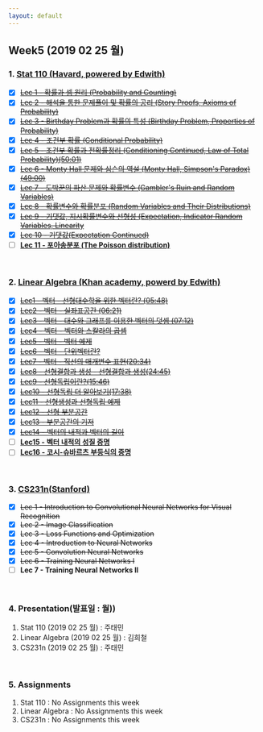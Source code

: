 ```yaml
---
layout: default
---
```

## Week5 (2019 02 25 월)

### 1. **[Stat 110 (Havard, powered by Edwith)](https://www.edwith.org/harvardprobability)**
- [x] ~~[Lec 1 - 확률과 셈 원리 (Probability and Counting)](http://www.edwith.org/harvardprobability/lecture/29349/)~~
- [x] ~~[Lec 2 - 해석을 통한 문제풀이 및 확률의 공리 (Story Proofs, Axioms of Probability)](http://www.edwith.org/harvardprobability/lecture/30894/)~~
- [x] ~~[Lec 3 - Birthday Problem과 확률의 특성 (Birthday Problem, Properties of Probability)](https://www.edwith.org/harvardprobability/lecture/30895/)~~
- [x] ~~[Lec 4 - 조건부 확률 (Conditional Probability)](https://www.edwith.org/harvardprobability/lecture/30896/)~~
- [x] ~~[Lec 5 - 조건부 확률과 전확률정리 (Conditioning Continued, Law of Total Probability)(50:01)](https://www.edwith.org/harvardprobability/lecture/30897/)~~
- [x] ~~[Lec 6 - Monty Hall 문제와 심슨의 역설 (Monty Hall, Simpson's Paradox)(49:00)](https://www.edwith.org/harvardprobability/lecture/30898/)~~
- [x] ~~[Lec 7 - 도박꾼의 파산 문제와 확률변수 (Gambler's Ruin and Random Variables)](https://www.edwith.org/harvardprobability/lecture/30899/)~~
- [x] ~~[Lec 8 - 확률변수와 확률분포 (Random Variables and Their Distributions)](https://www.edwith.org/harvardprobability/lecture/30900/)~~
- [x] ~~[Lec 9 - 기댓값, 지시확률변수와 선형성 (Expectation, Indicator Random Variables, Linearity](https://www.edwith.org/harvardprobability/lecture/30901/)~~
- [x] ~~[Lec 10 - 기댓값(Expectation Continued)](https://www.edwith.org/harvardprobability/lecture/30902/)~~
- [ ] **[Lec 11 - 포아송분포 (The Poisson distribution)](https://www.edwith.org/harvardprobability/lecture/30903/)**

 <br>

### 2. **[Linear Algebra (Khan academy, powerd by Edwith)](https://www.edwith.org/linear-algebra)** 
- [x] ~~[Lec1 - 벡터 - 선형대수학을 위한 벡터란? (05:48)](http://www.edwith.org/linear-algebra/lecture/30304/)~~
- [x] ~~[Lec2 - 벡터 - 실좌표공간 (06:21)](http://www.edwith.org/linear-algebra/lecture/30305/)~~
- [x] ~~[Lec3 - 벡터 - 대수와 그래프를 이용한 벡터의 덧셈 (07:12)](http://www.edwith.org/linear-algebra/lecture/30306/)~~
- [x] ~~[Lec4 - 벡터 - 벡터와 스칼라의 곱셈](https://www.edwith.org/linear-algebra/lecture/30337/)~~
- [x] ~~[Lec5 - 벡터 - 벡터 예제](https://www.edwith.org/linear-algebra/lecture/30307/)~~
- [x] ~~[Lec6 - 벡터 - 단위벡터란?](https://www.edwith.org/linear-algebra/lecture/30308/)~~
- [x] ~~[Lec7 - 벡터 - 직선의 매개변수 표현(20:34)]()~~
- [x] ~~[Lec8 - 선형결합과 생성 - 선형결합과 생성(24:45)]( )~~
- [x] ~~[Lec9 - 선형독립이란?(15:46)](https://www.edwith.org/linear-algebra/lecture/30311/)~~
- [x] ~~[Lec10 - 선형독립 더 알아보기(17:38)](https://www.edwith.org/linear-algebra/lecture/30312/)~~
- [x] ~~[Lec11 - 선형생성과 선형독립 예제](https://www.edwith.org/linear-algebra/lecture/30313/)~~
- [x] ~~[Lec12 - 선형 부분공간](https://www.edwith.org/linear-algebra/lecture/30314/)~~
- [x] ~~[Lec13 - 부분공간의 기저](https://www.edwith.org/linear-algebra/lecture/30315/)~~
- [x] ~~[Lec14 - 벡터의 내적과 벡터의 길이](https://www.edwith.org/linear-algebra/lecture/30316/)~~
- [ ] **[Lec15 - 벡터 내적의 성질 증명](https://www.edwith.org/linear-algebra/lecture/30317/)**
- [ ] **[Lec16 - 코시-슈바르츠 부등식의 증명](https://www.edwith.org/linear-algebra/lecture/30318/)**
<br>

### 3. [CS231n(Stanford)](https://github.com/insurgent92/CS231N_17_KOR_SUB)
- [X] ~~Lec 1 - Introduction to Convolutional Neural Networks for Visual Recognition~~
- [X] ~~Lec 2 - Image Classification~~
- [X] ~~Lec 3 - Loss Functions and Optimization~~
- [x] ~~Lec 4 - Introduction to Neural Networks~~
- [x] ~~Lec 5 - Convolution Neural Networks~~
- [x] ~~Lec 6 - Training Neural Networks I~~
- [ ] **Lec 7 - Training Neural Networks II**
<br>

### 4. Presentation(발표일 : 월))
1. Stat 110 (2019 02 25 월) : 주태민
2. Linear Algebra (2019 02 25 월) : 김희철
3. CS231n (2019 02 25 월) : 주태민
<br> 

### 5. Assignments
1. Stat 110 : No Assignments this week
2. Linear Algebra : No Assignments this week
3. CS231n : No Assignments this week
<br> 
